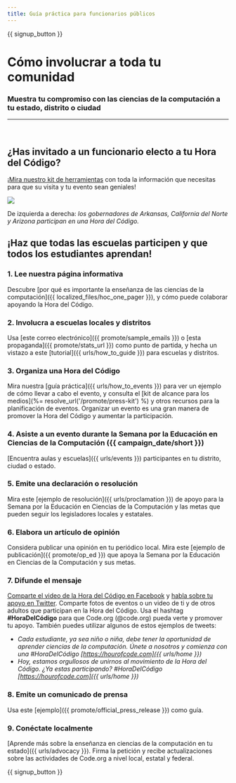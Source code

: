 ```yaml
---
title: Guía práctica para funcionarios públicos
---
```


{{ signup_button }}

# Cómo involucrar a toda tu comunidad

### Muestra tu compromiso con las ciencias de la computación a tu estado, distrito o ciudad

* * *

</br>

## ¿Has invitado a un funcionario electo a tu Hora del Código?

¡[Mira nuestro kit de herramientas](/files/elected-official.pdf) con toda la información que necesitas para que su visita y tu evento sean geniales!

![](/images/fit-800/hoc_govs.png)

De izquierda a derecha: *los gobernadores de Arkansas, California del Norte y Arizona participan en una Hora del Código.*

## ¡Haz que todas las escuelas participen y que todos los estudiantes aprendan!

### 1. Lee nuestra página informativa

Descubre [por qué es importante la enseñanza de las ciencias de la computación]({{ localized_files/hoc_one_pager }}), y cómo puede colaborar apoyando la Hora del Código.

### 2. Involucra a escuelas locales y distritos

Usa [este correo electrónico]({{ promote/sample_emails }}) o [esta propaganda]({{ promote/stats_url }}) como punto de partida, y hecha un vistazo a este [tutorial]({{ urls/how_to_guide }}) para escuelas y distritos.

### 3. Organiza una Hora del Código

Mira nuestra [guía práctica]({{ urls/how_to_events }}) para ver un ejemplo de cómo llevar a cabo el evento, y consulta el [kit de alcance para los medios](%= resolve_url('/promote/press-kit') %) y otros recursos para la planificación de eventos. Organizar un evento es una gran manera de promover la Hora del Código y aumentar la participación.

### 4. Asiste a un evento durante la Semana por la Educación en Ciencias de la Computación ({{ campaign_date/short }})

[Encuentra aulas y escuelas]({{ urls/events }}) participantes en tu distrito, ciudad o estado.

### 5. Emite una declaración o resolución

Mira este [ejemplo de resolución]({{ urls/proclamation }}) de apoyo para la Semana por la Educación en Ciencias de la Computación y las metas que pueden seguir los legisladores locales y estatales.

### 6. Elabora un artículo de opinión

Considera publicar una opinión en tu periódico local. Mira este [ejemplo de publicación]({{ promote/op_ed }}) que apoya la Semana por la Educación en Ciencias de la Computación y sus metas.

### 7. Difunde el mensaje

[Comparte el video de la Hora del Código en Facebook](https://www.facebook.com/sharer/sharer.php?u=http%3A%2F%2Fhourofcode.com%2Fus) y [habla sobre tu apoyo en Twitter](https://twitter.com/intent/tweet?url=http%3A%2F%2Fhourofcode.com&text=I%27m%20participating%20in%20this%20year%27s%20%23HourOfCode%2C%20are%20you%3F%20%40codeorg&original_referer=https%3A%2F%2Fwww.google.com%2Furl%3Fq%3Dhttps%253A%252F%252Ftwitter.com%252Fshare%253Fhashtags%253D%2526amp%253Brelated%253Dcodeorg%2526amp%253Btext%253DI%252527m%252Bparticipating%252Bin%252Bthis%252Byear%252527s%252B%252523HourOfCode%25252C%252Bare%252Byou%25253F%252B%252540codeorg%2526amp%253Burl%253Dhttp%25253A%25252F%25252Fhourofcode.com%26sa%3DD%26sntz%3D1%26usg%3DAFQjCNE1GLTUbKZfMlEh9Aj5w0iswz6PYQ&related=codeorg&hashtags=). Comparte fotos de eventos o un video de ti y de otros adultos que participan en la Hora del Código. Usa el hashtag **#HoraDelCódigo** para que Code.org (@code.org) pueda verte y promover tu apoyo. También puedes utilizar algunos de estos ejemplos de tweets:

- *Cada estudiante, ya sea niño o niña, debe tener la oportunidad de aprender ciencias de la computación. Únete a nosotros y comienza con una #HoraDelCódigo [https://hourofcode.com]({{ urls/home }})*
- *Hoy, estamos orgullosos de unirnos al movimiento de la Hora del Código. ¿Ya estas participando? #HoraDelCódigo [https://hourofcode.com]({{ urls/home }})*

### 8. Emite un comunicado de prensa

Usa este [ejemplo]({{ promote/official_press_release }}) como guía.

### 9. Conéctate localmente

[Aprende más sobre la enseñanza en ciencias de la computación en tu estado]({{ urls/advocacy }}). Firma la petición y recibe actualizaciones sobre las actividades de Code.org a nivel local, estatal y federal.

{{ signup_button }}